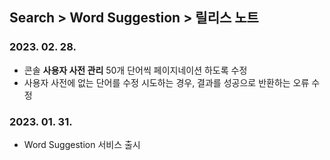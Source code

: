## Search > Word Suggestion > 릴리스 노트

### 2023. 02. 28.
* 콘솔 **사용자 사전 관리** 50개 단어씩 페이지네이션 하도록 수정
* 사용자 사전에 없는 단어를 수정 시도하는 경우, 결과를 성공으로 반환하는 오류 수정

### 2023. 01. 31.
* Word Suggestion 서비스 출시